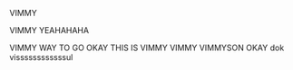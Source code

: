 VIMMY

VIMMY
YEAHAHAHA

VIMMY 
WAY TO GO
OKAY THIS IS 
VIMMY
VIMMY
VIMMYSON
OKAY
dok
vissssssssssssul
